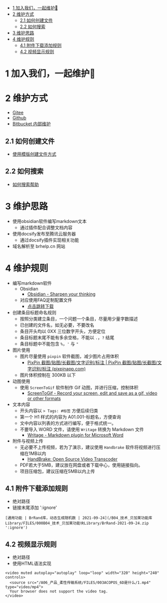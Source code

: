 - [1 加入我们，一起维护🎉](#_1-%E5%8A%A0%E5%85%A5%E6%88%91%E4%BB%AC%EF%BC%8C%E4%B8%80%E8%B5%B7%E7%BB%B4%E6%8A%A4)
- [2 维护方式](#_2-%E7%BB%B4%E6%8A%A4%E6%96%B9%E5%BC%8F)
	- [2.1 如何创建文件](#_21-%E5%A6%82%E4%BD%95%E5%88%9B%E5%BB%BA%E6%96%87%E4%BB%B6)
	- [2.2 如何搜索](#_22-%E5%A6%82%E4%BD%95%E6%90%9C%E7%B4%A2)
- [3 维护思路](#_3-%E7%BB%B4%E6%8A%A4%E6%80%9D%E8%B7%AF)
- [4 维护规则](#_4-%E7%BB%B4%E6%8A%A4%E8%A7%84%E5%88%99)
	- [4.1 附件下载添加规则](#_41-%E9%99%84%E4%BB%B6%E4%B8%8B%E8%BD%BD%E6%B7%BB%E5%8A%A0%E8%A7%84%E5%88%99)
	- [4.2 视频显示规则](#_42-%E8%A7%86%E9%A2%91%E6%98%BE%E7%A4%BA%E8%A7%84%E5%88%99)

# 1 加入我们，一起维护🎉

# 2 维护方式

- [Gitee](https://gitee.com/yzydeer/BuR-FAQ)
- [Github](https://github.com/Yunis-YuanZhiyi/BR-CN-FAQ)
- [Bitbucket 内部维护](https://bitbucket.br-automation.com/projects/FIWW/repos/faq/browse)

## 2.1 如何创建文件

- [使用模版创建文件方式](使用模版创建文件方式.md)

## 2.2 如何搜索

- [如何搜索帮助](/C01_其他/007如何搜索帮助.md)

# 3 维护思路

- 使用obsidian软件编写markdown文本
    - 通过插件配合调整文档内容
- 使用docsify发布至腾讯云服务器
    - 通过docsify插件实现相关功能
- 域名解析至 brhelp.cn 网站

# 4 维护规则

- 编写markdown软件
    - Obsidian
        - [Obsidian - Sharpen your thinking](https://obsidian.md/)
    - 对应使用FAQ定制配置文件
        - [点击跳转下载](https://www.br-education.com/downloadDis/72)
- 创建条目标题命名规则
    - 按照分类建立条目，一个问题一个条目，尽量用少量字数描述
    - 已创建的文件名，如无必要，不要改名
    - 条目开头均以 0XX 三位数字开头，方便定位
    - 条目标题末尾不能有多余空格，不能以 `.`，`?` 结尾
    - 条目标题中不能包含 `%`，`'` 与 `"`
- 图片使用
    - 图片尽量使用 `pixpin` 软件截图，减少图片占用体积
        - [PixPin 截图/贴图/长截图/文字识别/标注 | PixPin 截图/贴图/长截图/文字识别/标注 (pixpinapp.com)](https://pixpinapp.com/)
    - 图片体积控制在 300KB 以下
- 动图使用
    - 使用 `ScreenToGif` 软件制作 Gif 动图，并进行压缩，控制体积
        - [ScreenToGif - Record your screen, edit and save as a gif, video or other formats](https://www.screentogif.com/)
- 文本内容
    - 开头内容以 `> Tags: #标签` 方便后续归类
    - 第一个 H1 样式的内容为 A01.001-标题名，方便查询
    - 文中内容以列表的方式进行编写，便于格式统一。
    - 不要导入 WORD 文件，请使用 `Writage` 转换为 Markdown 文件
        - [Writage - Markdown plugin for Microsoft Word](https://www.writage.com/)
- 附件与视频上传
    - 无必要不上传视频，若为了演示，建议使用 `Handbrake` 软件将视频进行压缩在1MB以内
        - [HandBrake: Open Source Video Transcoder](https://handbrake.fr/)
    - PDF若大于5MB，建议放在网盘或者下载中心，使用链接指向。
    - 项目压缩包，建议压缩在5MB以内上传

## 4.1 附件下载添加规则

- 绝对路径
- 链接末尾添加 ':ignore'

```
[通用功能 | BrRand库，动态生成随机数 | 2021-09-24](/B04_技术_贝加莱功能库Library/FILES/000B04_技术_贝加莱功能块Library/BrRand-2021-09-24.zip ':ignore')
```

## 4.2 视频显示规则

- 绝对路径
- 使用HTML语法实现

```
<video muted autoplay="autoplay" loop="loop" width="320" height="240" controls>
  <source src="/A06_产品_柔性传输系统/FILES/003ACOPOS_6D是什么/1.mp4" type="video/mp4">
  Your browser does not support the video tag.
</video>
```
